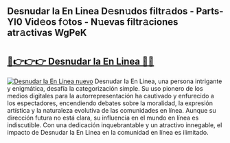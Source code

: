 ## Desnudar Ia En Linea D𝚎sn𝚞dos filtr𝚊dos - Parts-YI0 Vid𝚎os f𝚘tos - N𝚞evas filtr𝚊ciones atr𝚊ctivas WgPeK

# <h2><a href="http://mb0o213.tromn.icu/?c=Desnudar+Ia+En+Linea">🔗👉👉👉 Desnudar Ia En Linea 🔗🔗</a></h2>

[![Desnudar Ia En Linea nuevo](https://i.imgur.com/pEAQMta.gif)](http://mb0o213.tromn.icu/?c=Desnudar+Ia+En+Linea)
Desnudar Ia En Linea, una persona intrigante y enigmática, desafía la categorización simple. Su uso pionero de los medios digitales para la autorrepresentación ha cautivado y enfurecido a los espectadores, encendiendo debates sobre la moralidad, la expresión artística y la naturaleza evolutiva de las comunidades en línea. Aunque su dirección futura no está clara, su influencia en el mundo en línea es indiscutible. Con una dedicación inquebrantable y un atractivo innegable, el impacto de Desnudar Ia En Linea en la comunidad en línea es ilimitado.
